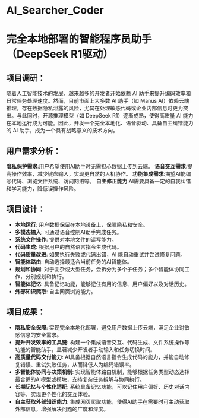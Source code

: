 # AI_Searcher_Coder
# 完全本地部署的智能程序员助手（DeepSeek R1驱动）


## 项目调研：
随着人工智能技术的发展，越来越多的开发者开始依赖 AI 助手来提升编码效率和日常任务处理速度。然而，目前市面上大多数 AI 助手（如 Manus AI）依赖云端推理，存在数据隐私泄露的风险，尤其在处理敏感代码或企业内部信息时更为突出。与此同时，开源推理模型（如 DeepSeek R1）逐渐成熟，使得高质量 AI 能力在本地运行成为可能。因此，开发一个完全本地化、语音驱动、具备自主纠错能力的 AI 助手，成为一个具有战略意义的技术方向。
## 用户需求分析：
**隐私保护需求**:用户希望使用AI助手时无需担心数据上传到云端。
**语音交互需求**:提高操作效率，减少键盘输入，实现更自然的人机协作。
**功能集成需求**:期望AI能编写代码、浏览文件系统、访问网络等。
**自主修正能力**:AI需要具备一定的自我纠错和学习能力，降低误操作风险。

## 项目设计：
- **本地运行**: 用户数据保留在本地设备上，保障隐私和安全。
- **多模态输入**: 可通过语音控制AI助手完成任务。
- **系统文件操作**: 提供对本地文件的读写能力。
- **代码生成**: 根据用户的自然语言指令生成代码。
- **代码质量改进**: 如果执行失败或代码出错，AI 能自动重试并尝试修复问题。
- **智能体路由**: 自动选择最适合当前任务的AI智能体。
- **规划和协同**: 对于复杂或大型任务，会拆分为多个子任务；多个智能体协同工作，分别规划和执行。
- **智能体记忆**: 具备记忆功能，能够记住有用的信息、用户偏好以及对话历史。
- **外部知识爬取**: 自主网页浏览能力。

## 项目成果：
- **隐私安全保障**: 实现完全本地化部署，避免用户数据上传云端，满足企业对敏感信息的安全需求。
- **提升开发效率的工具链**: 构建一个集成语音交互、代码生成、文件系统操作等功能的智能助手，显著减少开发者手动输入和任务切换时间。
- **高质量代码交付能力**: AI具备根据自然语言指令生成代码的能力，并能自动修复错误、重试失败任务，从而降低人为编码错误率。
- **多智能体协同与决策机制**: 实现智能体路由机制，能够根据任务类型动态选择最合适的AI模型或模块，支持复杂任务拆解与协同执行。
- **长期记忆与个性化适配**: 系统具备记忆功能，可以记住用户偏好、历史对话内容等，实现更个性化的交互体验。
- **自主获取外部知识能力**: 集成网页爬取功能，使得AI助手在需要时可主动获取外部信息，增强解决问题的广度和深度。



